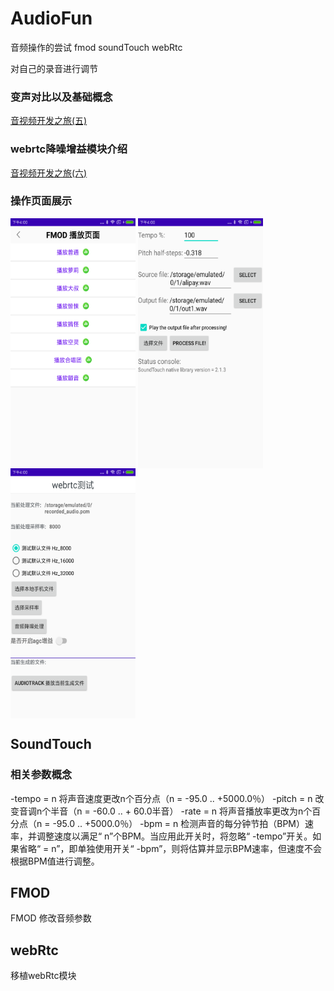 # AudioFun

音频操作的尝试  fmod  soundTouch webRtc

对自己的录音进行调节



### 变声对比以及基础概念

[音视频开发之旅(五)](https://blog.csdn.net/qq_38366777/article/details/107405903)



### webrtc降噪增益模块介绍

[音视频开发之旅(六)](https://blog.csdn.net/qq_38366777/article/details/107877262)

### 操作页面展示

 <img src="./img/img1.png" width = "200" height = "400"  align=center />

 <img src="./img/img2.png" width = "200" height = "400"  align=center />

 <img src="./img/img3.png" width = "200" height = "400"  align=center />

## SoundTouch

### 相关参数概念

-tempo = n
将声音速度更改n个百分点（n = -95.0 .. +5000.0％）
-pitch = n
改变音调n个半音（n = -60.0 .. + 60.0半音）
-rate = n
将声音播放率更改为n个百分点（n = -95.0 .. +5000.0％）
-bpm = n
检测声音的每分钟节拍（BPM）速率，并调整速度以满足“ n”个BPM。当应用此开关时，将忽略“ -tempo”开关。如果省略“ = n”，即单独使用开关“ -bpm”，则将估算并显示BPM速率，但速度不会根据BPM值进行调整。

## FMOD

FMOD 修改音频参数

## webRtc

移植webRtc模块